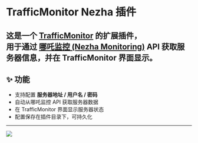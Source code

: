 ﻿# TrafficMonitor Nezha 插件

这是一个 [TrafficMonitor](https://github.com/zhongyang219/TrafficMonitor) 的扩展插件，  
用于通过 [哪吒监控 (Nezha Monitoring)](https://github.com/naiba/nezha) API 获取服务器信息，并在 TrafficMonitor 界面显示。
---

## ✨ 功能

- 支持配置 **服务器地址 / 用户名 / 密码**  
- 自动从哪吒监控 API 获取服务器数据  
- 在 TrafficMonitor 界面显示服务器状态  
- 配置保存在插件目录下，可持久化  

---

![](https://github.com/topqaz/TrafficMonitorPlugins-for-NezhaMonitor/blob/master/2025_09_26_14_21_25.jpg?raw=true)